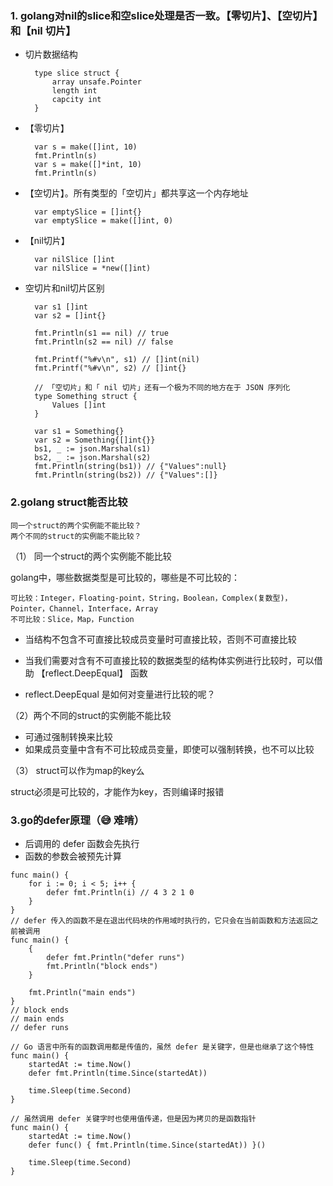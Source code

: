 ### 1. golang对nil的slice和空slice处理是否一致。【零切片】、【空切片】和【nil 切片】

- 切片数据结构

        type slice struct {
            array unsafe.Pointer
            length int
            capcity int
        }

- 【零切片】

        var s = make([]int, 10)
        fmt.Println(s)
        var s = make([]*int, 10)
        fmt.Println(s)

- 【空切片】。所有类型的「空切片」都共享这一个内存地址

        var emptySlice = []int{}
        var emptySlice = make([]int, 0)

- 【nil切片】
        
        var nilSlice []int
        var nilSlice = *new([]int)


- 空切片和nil切片区别

        var s1 []int
        var s2 = []int{}

        fmt.Println(s1 == nil) // true
        fmt.Println(s2 == nil) // false

        fmt.Printf("%#v\n", s1) // []int(nil)
        fmt.Printf("%#v\n", s2) // []int{}

        // 「空切片」和「 nil 切片」还有一个极为不同的地方在于 JSON 序列化
        type Something struct {
            Values []int
        }

        var s1 = Something{}
        var s2 = Something{[]int{}}
        bs1, _ := json.Marshal(s1)
        bs2, _ := json.Marshal(s2)
        fmt.Println(string(bs1)) // {"Values":null}
        fmt.Println(string(bs2)) // {"Values":[]}


### 2.golang struct能否比较

    同一个struct的两个实例能不能比较？
    两个不同的struct的实例能不能比较？

（1） 同一个struct的两个实例能不能比较

golang中，哪些数据类型是可比较的，哪些是不可比较的：

    可比较：Integer，Floating-point，String，Boolean，Complex(复数型)，Pointer，Channel，Interface，Array
    不可比较：Slice，Map，Function

- 当结构不包含不可直接比较成员变量时可直接比较，否则不可直接比较

- 当我们需要对含有不可直接比较的数据类型的结构体实例进行比较时，可以借助 【reflect.DeepEqual】 函数

- reflect.DeepEqual 是如何对变量进行比较的呢？

（2）两个不同的struct的实例能不能比较

- 可通过强制转换来比较
- 如果成员变量中含有不可比较成员变量，即使可以强制转换，也不可以比较

（3） struct可以作为map的key么

struct必须是可比较的，才能作为key，否则编译时报错


### 3.go的defer原理（😅 难啃）

- 后调用的 defer 函数会先执行
- 函数的参数会被预先计算

```golang
func main() {
	for i := 0; i < 5; i++ {
		defer fmt.Println(i) // 4 3 2 1 0
	}
}
// defer 传入的函数不是在退出代码块的作用域时执行的，它只会在当前函数和方法返回之前被调用
func main() {
    {
        defer fmt.Println("defer runs")
        fmt.Println("block ends")
    }
    
    fmt.Println("main ends")
}
// block ends
// main ends
// defer runs

// Go 语言中所有的函数调用都是传值的，虽然 defer 是关键字，但是也继承了这个特性
func main() {
	startedAt := time.Now()
	defer fmt.Println(time.Since(startedAt))
	
	time.Sleep(time.Second)
}

// 虽然调用 defer 关键字时也使用值传递，但是因为拷贝的是函数指针
func main() {
	startedAt := time.Now()
	defer func() { fmt.Println(time.Since(startedAt)) }()
	
	time.Sleep(time.Second)
}
```


